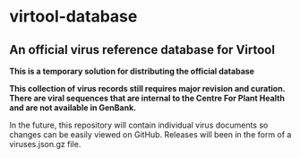 # virtool-database
## An official virus reference database for Virtool

**This is a temporary solution for distributing the official database**

**This collection of virus records still requires major revision and curation. There are viral sequences that are internal to the Centre For Plant Health and are not available in GenBank.**

In the future, this repository will contain individual virus documents so changes can be easily viewed on GitHub. Releases will been in the form of a viruses.json.gz file.

